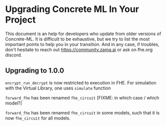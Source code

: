 # Upgrading Concrete ML In Your Project

This document is an help for developers who update from older versions of Concrete-ML. It is difficult to be exhaustive, but we try to list the most important points to help you in your transition. And in any case, if troubles, don't hesitate to reach out https://community.zama.ai or ask on fhe.org discord.

## Upgrading to 1.0.0

`encrypt_run_decrypt` is now restricted to execution in FHE. For simulation with the Virtual Library, one uses `simulate` function

`forward_fhe` has been renamed `fhe_circuit` \[FIXME: in which case / which model?\]

`forward_fhe` has been renamed `fhe_circuit` in some models, such that it is now `fhe_circuit` for all models.
